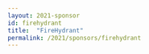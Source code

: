 ```yaml
---
layout: 2021-sponsor
id: firehydrant
title:  "FireHydrant"
permalink: /2021/sponsors/firehydrant
---
```

